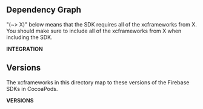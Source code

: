 ## Dependency Graph

"(~> X)" below means that the SDK requires all of the xcframeworks from X. You
should make sure to include all of the xcframeworks from X when including the
SDK.

__INTEGRATION__

## Versions

The xcframeworks in this directory map to these versions of the Firebase SDKs in
CocoaPods.

__VERSIONS__

